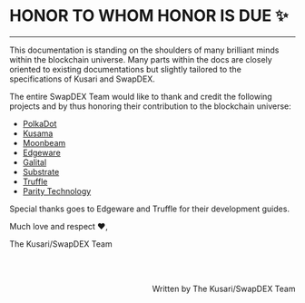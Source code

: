 # **HONOR TO WHOM HONOR IS DUE** :sparkles:
---

This documentation is standing on the shoulders of many brilliant minds within the blockchain universe.
Many parts within the docs are closely oriented to existing documentations but slightly tailored to the specifications of Kusari and SwapDEX. 

The entire SwapDEX Team would like to thank and credit the following projects and by thus honoring their contribution to the blockchain universe:

- <a href="https://polkadot.network/" target="_blank">PolkaDot</a>
- <a href="https://kusama.network/" target="_blank">Kusama</a>
- <a href="https://moonbeam.network/" target="_blank">Moonbeam</a>
- <a href="hhttps://edgewa.re/" target="_blank">Edgeware</a>
- <a href="hhttps://galital.com/" target="_blank">Galital</a>
- <a href="https://www.substrate.io/" target="_blank">Substrate</a>
- <a href="https://www.trufflesuite.com/" target="_blank">Truffle</a>
- <a href="https://www.parity.io/" target="_blank">Parity Technology</a>

Special thanks goes to Edgeware and Truffle for their development guides.

Much love and respect :heart:, 

The Kusari/SwapDEX Team

<br></br>

<p align=right> Written by The Kusari/SwapDEX Team </p>